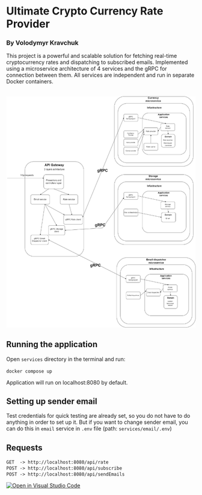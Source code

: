 # Ultimate Crypto Currency Rate Provider

### By Volodymyr Kravchuk

This project is a powerful and scalable solution for fetching real-time cryptocurrency
rates and dispatching to subscribed emails. Implemented using a microservice architecture of 4 services
and the gRPC for connection between them. All services are independent and run in separate Docker containers.

<br />
<img src="https://github.com/GenesisEducationKyiv/main-project-CalculusEnjoyer/blob/main/docs/arch.png">
<br />

## Running the application

Open `services` directory in the terminal and run:

```docker compose up```

Application will run on localhost:8080 by default.

## Setting up sender email

Test credentials for quick testing are already set, so you do not have to do anything
in order to set up it. But if you want to change sender email, you can do this in `email` service
in `.env` file (path: `services/email/.env`)

## Requests

```
GET  -> http://localhost:8080/api/rate
POST -> http://localhost:8080/api/subscribe             
POST -> http://localhost:8080/api/sendEmails
```

[![Open in Visual Studio Code](https://classroom.github.com/assets/open-in-vscode-718a45dd9cf7e7f842a935f5ebbe5719a5e09af4491e668f4dbf3b35d5cca122.svg)](https://classroom.github.com/online_ide?assignment_repo_id=11353472&assignment_repo_type=AssignmentRepo)
